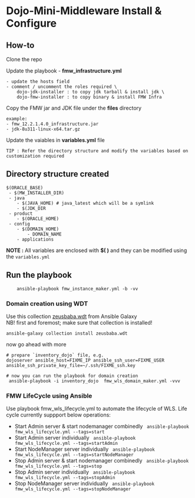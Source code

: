 # Dojo-Mini-Middleware Install & Configure

## How-to
Clone the repo

Update the playbook - **fmw_infrastructure.yml**

    - update the hosts field
    - comment / uncomment the roles required \
        dojo-jdk-installer : to copy jdk tarball & install jdk \
        dojo-fmw-installer : to copy binary & install FMW Infra
    

Copy the FMW jar and JDK file under the  **files** directory

    example:
    - fmw_12.2.1.4.0_infrastructure.jar
    - jdk-8u311-linux-x64.tar.gz

Update the vaiables in  **variables.yml** file 

    TIP : Refer the directory structure and modify the variables based on customization required

## Directory structure created

```
$(ORACLE_BASE)
 - $(MW_INSTALLER_DIR)
 - java
	- $(JAVA_HOME) # java_latest which will be a symlink
	- $(JDK_DIR
 - product
	- $(ORACLE_HOME)
 - config
	- $(DOMAIN_HOME)
		- DOMAIN_NAME
	- applications
```
**NOTE :** All variables are enclosed with **$( )** and they can be modified using the `variables.yml`

## Run the playbook
```
    ansible-playbook fmw_instance_maker.yml -b -vv
```


### Domain creation using WDT 
Use this collection [zeusbaba.wdt](https://galaxy.ansible.com/zeusbaba/wdt) from Ansible Galaxy  
NB! first and foremost; make sure that collection is installed!
```
ansible-galaxy collection install zeusbaba.wdt    
```
now go ahead with more  
```
# prepare `inventory_dojo` file, e.g.  
dojoserver ansible_host=FIXME_IP ansible_ssh_user=FIXME_USER ansible_ssh_private_key_file=~/.ssh/FIXME_ssh.key

# now you can run the playbook for domain creation
 ansible-playbook -i inventory_dojo  fmw_wls_domain_maker.yml -vvv
```

### FMW LifeCycle using Ansible 

Use playbook fmw_wls_lifecycle.yml to automate the lifecycle of WLS.
Life cycle currently suppport below operations:
* Start Admin server & start nodemanager combinedly 
` ansible-playbook fmw_wls_lifecycle.yml --tags=start`
* Start Admin server individually
` ansible-playbook fmw_wls_lifecycle.yml --tags=startAdmin`
* Start NodeManager server individually
` ansible-playbook fmw_wls_lifecycle.yml --tags=startNodeManager`
* Stop Admin server & start nodemanager combinedly 
` ansible-playbook fmw_wls_lifecycle.yml --tags=stop`
* Stop Admin server individually
` ansible-playbook fmw_wls_lifecycle.yml --tags=stopAdmin`
* Stop NodeManager server individually
` ansible-playbook fmw_wls_lifecycle.yml --tags=stopNodeManager`
